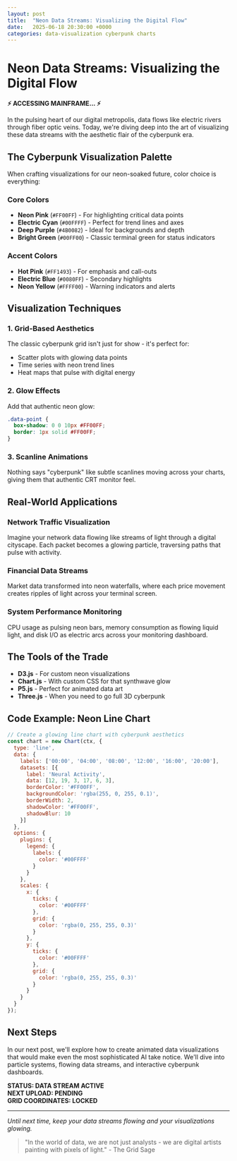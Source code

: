 ```yaml
---
layout: post
title:  "Neon Data Streams: Visualizing the Digital Flow"
date:   2025-06-18 20:30:00 +0000
categories: data-visualization cyberpunk charts
---
```


# Neon Data Streams: Visualizing the Digital Flow

**⚡ ACCESSING MAINFRAME... ⚡**

In the pulsing heart of our digital metropolis, data flows like electric rivers through fiber optic veins. Today, we're diving deep into the art of visualizing these data streams with the aesthetic flair of the cyberpunk era.

## The Cyberpunk Visualization Palette

When crafting visualizations for our neon-soaked future, color choice is everything:

### Core Colors
- **Neon Pink** (`#FF00FF`) - For highlighting critical data points
- **Electric Cyan** (`#00FFFF`) - Perfect for trend lines and axes
- **Deep Purple** (`#4B0082`) - Ideal for backgrounds and depth
- **Bright Green** (`#00FF00`) - Classic terminal green for status indicators

### Accent Colors
- **Hot Pink** (`#FF1493`) - For emphasis and call-outs
- **Electric Blue** (`#0080FF`) - Secondary highlights
- **Neon Yellow** (`#FFFF00`) - Warning indicators and alerts

## Visualization Techniques

### 1. Grid-Based Aesthetics
The classic cyberpunk grid isn't just for show - it's perfect for:
- Scatter plots with glowing data points
- Time series with neon trend lines
- Heat maps that pulse with digital energy

### 2. Glow Effects
Add that authentic neon glow:
```css
.data-point {
  box-shadow: 0 0 10px #FF00FF;
  border: 1px solid #FF00FF;
}
```

### 3. Scanline Animations
Nothing says "cyberpunk" like subtle scanlines moving across your charts, giving them that authentic CRT monitor feel.

## Real-World Applications

### Network Traffic Visualization
Imagine your network data flowing like streams of light through a digital cityscape. Each packet becomes a glowing particle, traversing paths that pulse with activity.

### Financial Data Streams
Market data transformed into neon waterfalls, where each price movement creates ripples of light across your terminal screen.

### System Performance Monitoring
CPU usage as pulsing neon bars, memory consumption as flowing liquid light, and disk I/O as electric arcs across your monitoring dashboard.

## The Tools of the Trade

- **D3.js** - For custom neon visualizations
- **Chart.js** - With custom CSS for that synthwave glow
- **P5.js** - Perfect for animated data art
- **Three.js** - When you need to go full 3D cyberpunk

## Code Example: Neon Line Chart

```javascript
// Create a glowing line chart with cyberpunk aesthetics
const chart = new Chart(ctx, {
  type: 'line',
  data: {
    labels: ['00:00', '04:00', '08:00', '12:00', '16:00', '20:00'],
    datasets: [{
      label: 'Neural Activity',
      data: [12, 19, 3, 17, 6, 3],
      borderColor: '#FF00FF',
      backgroundColor: 'rgba(255, 0, 255, 0.1)',
      borderWidth: 2,
      shadowColor: '#FF00FF',
      shadowBlur: 10
    }]
  },
  options: {
    plugins: {
      legend: {
        labels: {
          color: '#00FFFF'
        }
      }
    },
    scales: {
      x: {
        ticks: {
          color: '#00FFFF'
        },
        grid: {
          color: 'rgba(0, 255, 255, 0.3)'
        }
      },
      y: {
        ticks: {
          color: '#00FFFF'
        },
        grid: {
          color: 'rgba(0, 255, 255, 0.3)'
        }
      }
    }
  }
});
```

## Next Steps

In our next post, we'll explore how to create animated data visualizations that would make even the most sophisticated AI take notice. We'll dive into particle systems, flowing data streams, and interactive cyberpunk dashboards.

**STATUS: DATA STREAM ACTIVE**  
**NEXT UPLOAD: PENDING**  
**GRID COORDINATES: LOCKED**

---

*Until next time, keep your data streams flowing and your visualizations glowing.*

> "In the world of data, we are not just analysts - we are digital artists painting with pixels of light." - The Grid Sage 
